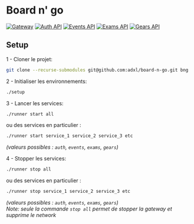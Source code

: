 # Board n' go

[![Gateway](https://github.com/adxl/bng-gateway/actions/workflows/ci.yml/badge.svg)](https://github.com/adxl/bng-gateway/actions/workflows/ci.yml)
[![Auth API](https://github.com/adxl/bng-api-auth/actions/workflows/ci.yml/badge.svg)](https://github.com/adxl/bng-api-auth/actions/workflows/ci.yml)
[![Events API](https://github.com/adxl/bng-api-events/actions/workflows/ci.yml/badge.svg)](https://github.com/adxl/bng-api-events/actions/workflows/ci.yml)
[![Exams API](https://github.com/adxl/bng-api-exams/actions/workflows/ci.yml/badge.svg)](https://github.com/adxl/bng-api-exams/actions/workflows/ci.yml)
[![Gears API](https://github.com/adxl/bng-api-gears/actions/workflows/ci.yml/badge.svg)](https://github.com/adxl/bng-api-gears/actions/workflows/ci.yml)

## Setup

1 - Cloner le projet:

```bash
git clone --recurse-submodules git@github.com:adxl/board-n-go.git bng
```

2 - Initialiser les environnements:

```bash
./setup
```

3 - Lancer les services:

```bash
./runner start all
```

ou des services en particulier :

```bash
./runner start service_1 service_2 service_3 etc
```

_(valeurs possibles : `auth`, `events`, `exams`, `gears`)_

4 - Stopper les services:

```bash
./runner stop all
```

ou des services en particulier :

```bash
./runner stop service_1 service_2 service_3 etc
```

_(valeurs possibles : `auth`, `events`, `exams`, `gears`)_  
_Note: seule la commande `stop all` permet de stopper la gateway et supprime le network_
